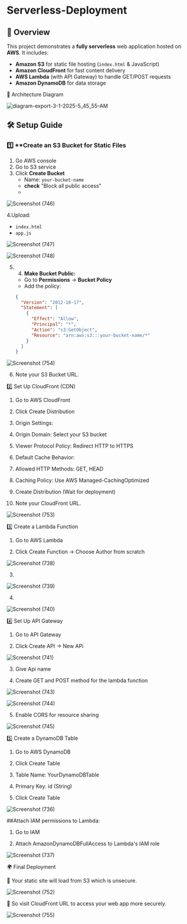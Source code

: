 # Serverless-Deployment

## 📖 Overview
This project demonstrates a **fully serverless** web application hosted on **AWS**. It includes:
- **Amazon S3** for static file hosting (`index.html` & JavaScript)
- **Amazon CloudFront** for fast content delivery
- **AWS Lambda** (with API Gateway) to handle GET/POST requests
- **Amazon DynamoDB** for data storage

🎯 Architecture Diagram

![diagram-export-3-1-2025-5_45_55-AM](https://github.com/user-attachments/assets/97490916-640a-4ffb-ac8a-686be3ef8040)

## 🛠 Setup Guide

### 1️⃣ **Create an S3 Bucket for Static Files
1. Go AWS console
2. Go to S3 service
3. Click **Create Bucket**
    - Name: `your-bucket-name`
    - **check** "Block all public access"
    - 
![Screenshot (746)](https://github.com/user-attachments/assets/3519aa51-4825-48e5-955c-a1abaa7021eb)

4.Upload:
   - `index.html`
   - `app.js`

![Screenshot (747)](https://github.com/user-attachments/assets/f34d7516-89f2-4d2f-86d0-8c8ee0119e44)


![Screenshot (748)](https://github.com/user-attachments/assets/e9eb0f57-2fd6-4019-8c29-45e972047184)

5. 4. **Make Bucket Public:**
   - Go to **Permissions** → **Bucket Policy**
   - Add the policy:
   ```json
   {
     "Version": "2012-10-17",
     "Statement": [
       {
         "Effect": "Allow",
         "Principal": "*",
         "Action": "s3:GetObject",
         "Resource": "arn:aws:s3:::your-bucket-name/*"
       }
     ]
   }
![Screenshot (754)](https://github.com/user-attachments/assets/08beab58-b213-468c-a5e8-738304bedcd6)

6. Note your S3 Bucket URL.

2️⃣ Set Up CloudFront (CDN)
1. Go to AWS CloudFront
   
2. Click Create Distribution

3. Origin Settings:

4. Origin Domain: Select your S3 bucket

5. Viewer Protocol Policy: Redirect HTTP to HTTPS

6. Default Cache Behavior:

7. Allowed HTTP Methods: GET, HEAD

8. Caching Policy: Use AWS Managed-CachingOptimized

9. Create Distribution (Wait for deployment)

10. Note your CloudFront URL.

    
![Screenshot (753)](https://github.com/user-attachments/assets/698004d4-155a-4939-a274-3349cd5a0197)

3️⃣ Create a Lambda Function
1. Go to AWS Lambda
   
2. Click Create Function → Choose Author from scratch

 ![Screenshot (738)](https://github.com/user-attachments/assets/ea8b1aa0-feb0-4beb-939f-7d49b851a7a3)

3.   
![Screenshot (739)](https://github.com/user-attachments/assets/36dae4d7-0e93-42cd-ba02-987be29f134b)

4.
![Screenshot (740)](https://github.com/user-attachments/assets/da5ff6c4-a71e-4dd1-a0eb-07259b4c7291)

4️⃣ Set Up API Gateway
1. Go to API Gateway

2. Click Create API → New APi
   
![Screenshot (741)](https://github.com/user-attachments/assets/c59772f4-9be8-4b52-b91f-7bfc9562708c)

3. Give Api name

4. Create GET and POST method for the lambda function
   
![Screenshot (743)](https://github.com/user-attachments/assets/6c33ec95-58b8-4e5d-b7cd-e322fd6a882f)


![Screenshot (744)](https://github.com/user-attachments/assets/c23c9cb2-ac3e-430c-b48e-410ba923f956)

5. Enable CORS for resource sharing
   
![Screenshot (745)](https://github.com/user-attachments/assets/a6bb2a99-d1ed-4905-b728-fefbb2035d9d)

5️⃣ Create a DynamoDB Table
1. Go to AWS DynamoDB

2. Click Create Table

3. Table Name: YourDynamoDBTable

4. Primary Key: id (String)

5. Click Create Table

![Screenshot (736)](https://github.com/user-attachments/assets/ae7e5683-2753-411d-9cbc-02280ca10a53)


##Attach IAM permissions to Lambda:

1. Go to IAM

2. Attach AmazonDynamoDBFullAccess to Lambda's IAM role

![Screenshot (737)](https://github.com/user-attachments/assets/568104ea-0951-4205-8977-a21d1f8b6ec3)

🌍 Final Deployment

🎯 Your static site will load from S3 which is unsecure.

![Screenshot (752)](https://github.com/user-attachments/assets/4638bdeb-e410-4570-afe6-c9bd2869fbd7)

🎯 So visit CloudFront URL to access your web app more securely.

![Screenshot (755)](https://github.com/user-attachments/assets/12169c5d-286b-40b0-97d7-1d3cb5c7d56a)



